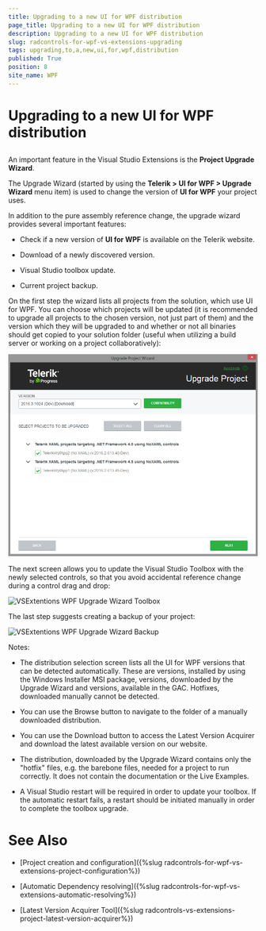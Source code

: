 ```yaml
---
title: Upgrading to a new UI for WPF distribution
page_title: Upgrading to a new UI for WPF distribution
description: Upgrading to a new UI for WPF distribution
slug: radcontrols-for-wpf-vs-extensions-upgrading
tags: upgrading,to,a,new,ui,for,wpf,distribution
published: True
position: 8
site_name: WPF
---
```


# Upgrading to a new UI for WPF distribution



## 

An important feature in the Visual Studio Extensions is the __Project Upgrade Wizard__.

The Upgrade Wizard (started by using the __Telerik > UI for WPF > Upgrade Wizard__ menu item) is used to change the version of __UI for WPF__ your project uses. 

In addition to the pure assembly reference change, the upgrade wizard provides several important features: 

* Check if a new version of __UI for WPF__ is available on the Telerik website.

* Download of a newly discovered version. 

* Visual Studio toolbox update. 

* Current project backup. 

On the first step the wizard lists all projects from the solution, which use UI for WPF. You can choose which projects will be updated (it is recommended to upgrade all projects to the chosen version, not just part of them) and the version which they will be upgraded to and whether or not all binaries should get copied to your solution folder (useful when utilizing a build server or working on a project collaboratively):

![VSExtentions WPF Upgrade Wizard](images/VSExtentions_WPF_UpgradeWizard.png)

The next screen allows you to update the Visual Studio Toolbox with the newly selected controls, so that you avoid accidental reference change during a control drag and drop: 

![VSExtentions WPF Upgrade Wizard Toolbox](images/VSExtentions_WPF_UpgradeWizardToolbox.png)

The last step suggests creating a backup of your project: 

![VSExtentions WPF Upgrade Wizard Backup](images/VSExtentions_WPF_UpgradeWizardBackup.png)

Notes: 

* The distribution selection screen lists all the UI for WPF versions that can be detected automatically. These are versions, installed by using the Windows Installer MSI package, versions, downloaded by the Upgrade Wizard and versions, available in the GAC. Hotfixes, downloaded manually cannot be detected. 

* You can use the Browse button to navigate to the folder of a manually downloaded distribution.

* You can use the Download button to access the Latest Version Acquirer and download the latest available version on our website. 

* The distribution, downloaded by the Upgrade Wizard contains only the "hotfix" files, e.g. the barebone files, needed for a project to run correctly. It does not contain the documentation or the Live Examples.

* A Visual Studio restart will be required in order to update your toolbox. If the automatic restart fails, a restart should be initiated manually in order to complete the toolbox upgrade.


# See Also

 * [Project creation and configuration]({%slug radcontrols-for-wpf-vs-extensions-project-configuration%})

 * [Automatic Dependency resolving]({%slug radcontrols-for-wpf-vs-extensions-automatic-resolving%})

 * [Latest Version Acquirer Tool]({%slug radcontrols-vs-extensions-project-latest-version-acquirer%})
